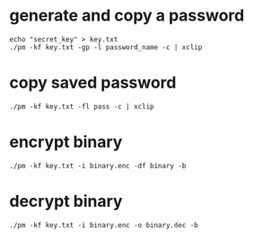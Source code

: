 # generate and copy a password

	echo "secret_key" > key.txt
	./pm -kf key.txt -gp -l password_name -c | xclip

# copy saved password

	./pm -kf key.txt -fl pass -c | xclip

# encrypt binary

	./pm -kf key.txt -i binary.enc -df binary -b

# decrypt binary

	./pm -kf key.txt -i binary.enc -o binary.dec -b

